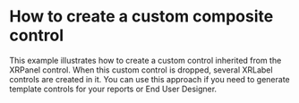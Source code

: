 # How to create a custom composite control


<p>This example illustrates how to create a custom control inherited from the XRPanel control. When this custom control is dropped, several XRLabel controls are created in it. You can use this approach if you need to generate template controls for your reports or End User Designer.</p>

<br/>


